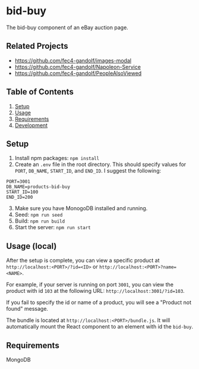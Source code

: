 # bid-buy

The bid-buy component of an eBay auction page.

## Related Projects

  - https://github.com/fec4-gandolf/images-modal
  - https://github.com/fec4-gandolf/Napoleon-Service
  - https://github.com/fec4-gandolf/PeopleAlsoViewed

## Table of Contents

1. [Setup](#setup)
1. [Usage](#usage-local)
1. [Requirements](#requirements)
1. [Development](#development)

## Setup

1. Install npm packages: `npm install`
2. Create an `.env` file in the root directory. This should specify values for `PORT`, `DB_NAME`, `START_ID`, and `END_ID`. I suggest the following:
  ```
  PORT=3001
  DB_NAME=products-bid-buy
  START_ID=100
  END_ID=200
  ```
3. Make sure you have MonogoDB installed and running.
4. Seed: `npm run seed`
5. Build: `npm run build`
6. Start the server: `npm run start`

## Usage (local)

After the setup is complete, you can view a specific product at `http://localhost:<PORT>/?id=<ID>` or `http://localhost:<PORT>?name=<NAME>`.

For example, if your server is running on port `3001`, you can view the product with id `103` at the following URL: `http://localhost:3001/?id=103`.

If you fail to specify the id or name of a product, you will see a "Product not found" message.

The bundle is located at `http://localhost:<PORT>/bundle.js`. It will automatically mount the React component to an element with id the `bid-buy`.

## Requirements

MongoDB
